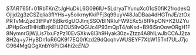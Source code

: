 $START$65f+01RbTKnZtJgHuDkL6G096lU+5LdryaTYunuXc01cS0fiK2frodekQOjljd2g3zCSZqlia3flYHs+y5oikrnyKkiPFj3q99uyV48JaDBaa4dHGTnJE/ztOxPRTvMrZjzd3tFPaY6jBkr6gUOJtmjSSO/BINRIuFW9EKc5/6fPkpON+K2UZYuJPHpGxd1HHdBzjkEIU2CU59vQGUc4P93mQpT4/oKsd+B96iSnOowORgH1F8NymnrGjWjLis7lxuFzPz10EvSXkw8l3h9Hyak30z+Ztzz4A8hlLwJbCCAJ2za8H2q+y7HyBDn1oR6QK917EQ0/Kzd29dQcqhvWUSEYF7XbW15Tnf7ULJ7jcG964MgQGgXnbY6P/Ci4hi2c$END$